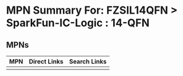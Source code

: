 



# MPN Summary For: FZSIL14QFN > SparkFun-IC-Logic : 14-QFN

## MPNs
  

|MPN|Direct Links|Search Links|
| :--- | :--- | :--- |
||||
